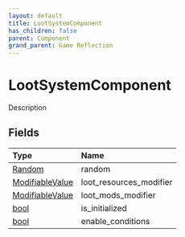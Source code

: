 ```yaml
---
layout: default
title: LootSystemComponent
has_children: false
parent: Component
grand_parent: Game Reflection
---
```

# LootSystemComponent
Description 

## Fields

| Type | Name |
|:----------|:--------------|
| [Random](/riftbreaker-wiki/docs/game-reflection/components/random/) | random |
| [ModifiableValue](/riftbreaker-wiki/docs/game-reflection/classes/modifiable_value/) | loot_resources_modifier |
| [ModifiableValue](/riftbreaker-wiki/docs/game-reflection/classes/modifiable_value/) | loot_mods_modifier |
| [bool](/riftbreaker-wiki/docs/game-reflection/components/bool/) | is_initialized |
| [bool](/riftbreaker-wiki/docs/game-reflection/components/bool/) | enable_conditions |


